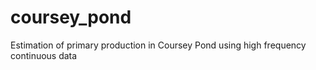 # coursey_pond
Estimation of primary production in Coursey Pond using high frequency continuous data

